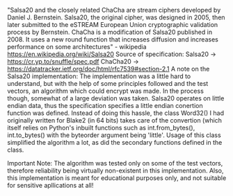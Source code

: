 "Salsa20 and the closely related ChaCha are stream ciphers developed by Daniel J. Bernstein. Salsa20, the original cipher, was designed in 2005, then later submitted to the eSTREAM European Union cryptographic validation process by Bernstein. ChaCha is a modification of Salsa20 published in 2008. It uses a new round function that increases diffusion and increases performance on some architectures" - wikipedia https://en.wikipedia.org/wiki/Salsa20
Source of specification: 
Salsa20 -> https://cr.yp.to/snuffle/spec.pdf
ChaCha20 -> https://datatracker.ietf.org/doc/html/rfc7539#section-2.1
A note on the Salsa20 implementation: The implementation was a little hard to understand, but with the help of some principles followed and the test vectors, an algorithm which could encrypt was made. In the process though, somewhat of a large deviation was taken. Salsa20 operates on little endian data, thus the specification specifies a little endian conertion function was defined. Instead of doing this hassle, the class Word32() I had originally written for Blake2 (in 64 bits) takes care of the convertion (which itself relies on Python's inbuilt functions such as int.from_bytes(), int.to_bytes() with the byteorder argument being 'little'. Usage of this class simplified the algorithm a lot, as did the secondary functions defined in the class.

Important Note: The algorithm was tested only on some of the test vectors, therefore reliability being virtually non-existent in this implementation. Also, this implementation is meant for educational purposes only, and not suitable for sensitive apllications at all! 
